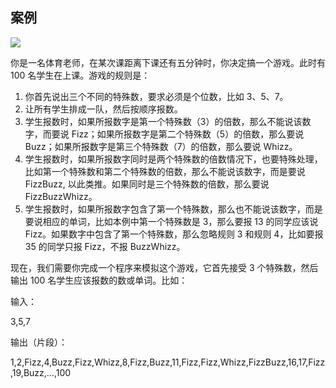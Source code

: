 ## 案例
![](https://user-gold-cdn.xitu.io/2019/2/25/169253f5136938b3?w=640&h=481&f=jpeg&s=236403)

你是一名体育老师，在某次课距离下课还有五分钟时，你决定搞一个游戏。此时有 100 名学生在上课。游戏的规则是：

1. 你首先说出三个不同的特殊数，要求必须是个位数，比如 3、5、7。
2. 让所有学生排成一队，然后按顺序报数。
3. 学生报数时，如果所报数字是第一个特殊数（3）的倍数，那么不能说该数字，而要说 Fizz；如果所报数字是第二个特殊数（5）的倍数，那么要说 Buzz；如果所报数字是第三个特殊数（7）的倍数，那么要说 Whizz。
4. 学生报数时，如果所报数字同时是两个特殊数的倍数情况下，也要特殊处理，比如第一个特殊数和第二个特殊数的倍数，那么不能说该数字，而是要说 FizzBuzz, 以此类推。如果同时是三个特殊数的倍数，那么要说 FizzBuzzWhizz。
5. 学生报数时，如果所报数字包含了第一个特殊数，那么也不能说该数字，而是要说相应的单词，比如本例中第一个特殊数是 3，那么要报 13 的同学应该说 Fizz。如果数字中包含了第一个特殊数，那么忽略规则 3 和规则 4，比如要报 35 的同学只报 Fizz，不报 BuzzWhizz。


现在，我们需要你完成一个程序来模拟这个游戏，它首先接受 3 个特殊数，然后输出 100 名学生应该报数的数或单词。比如：

输入：

3,5,7

输出（片段）：

1,2,Fizz,4,Buzz,Fizz,Whizz,8,Fizz,Buzz,11,Fizz,Fizz,Whizz,FizzBuzz,16,17,Fizz,19,Buzz,…,100